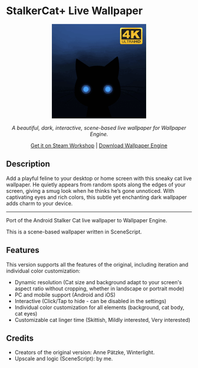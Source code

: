 # StalkerCat+ Live Wallpaper

<p align="center">
<a href="https://steamcommunity.com/sharedfiles/filedetails/?id=3350454609"
    ><img
      alt="Logo of StalkerCat+"
      src="preview.gif"
  /></a>
</p>

<p align="center">
  <em>A beautiful, dark, interactive, scene-based live wallpaper for Wallpaper Engine.</em>
</p>

<p align="center">
  <a href="https://steamcommunity.com/sharedfiles/filedetails/?id=3350454609">Get it on Steam Workshop</a> | <a href="https://store.steampowered.com/app/431960/Wallpaper_Engine/">Download Wallpaper Engine</a>
</p>

## Description

Add a playful feline to your desktop or home screen with this sneaky cat live wallpaper. He quietly appears from random spots along the edges of your screen, giving a smug look when he thinks he’s gone unnoticed. With captivating eyes and rich colors, this subtle yet enchanting dark wallpaper adds charm to your device.

---

Port of the Android Stalker Cat live wallpaper to Wallpaper Engine.

This is a scene-based wallpaper written in SceneScript.

## Features

This version supports all the features of the original, including iteration and individual color customization:

- Dynamic resolution (Cat size and background adapt to your screen's aspect ratio without cropping, whether in landscape or portrait mode)
- PC and mobile support (Android and iOS)
- Interactive (Click/Tap to hide - can be disabled in the settings)
- Individual color customization for all elements (background, cat body, cat eyes)
- Customizable cat linger time (Skittish, Mildly interested, Very interested)

## Credits

- Creators of the original version: Anne Pätzke, Winterlight.
- Upscale and logic (SceneScript): by me.
